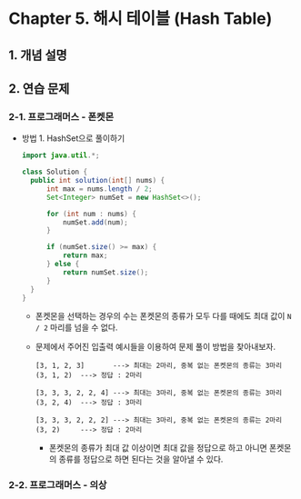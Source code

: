 # Chapter 5. 해시 테이블 (Hash Table)

## 1. 개념 설명

## 2. 연습 문제

### 2-1. 프로그래머스 - 폰켓몬

* 방법 1. HashSet으로 풀이하기
    
    ```java
    import java.util.*;
    
    class Solution {
      public int solution(int[] nums) {
          int max = nums.length / 2;
          Set<Integer> numSet = new HashSet<>();
    
          for (int num : nums) {
              numSet.add(num);
          }
    
          if (numSet.size() >= max) {
              return max;
          } else {
              return numSet.size();
          }
      }
    }
    ```

    * 폰켓몬을 선택하는 경우의 수는 폰켓몬의 종류가 모두 다를 때에도 최대 값이 `N / 2` 마리를 넘을 수 없다.
    
    * 문제에서 주어진 입출력 예시들을 이용하여 문제 풀이 방법을 찾아내보자.

        ```
        [3, 1, 2, 3]       ---> 최대는 2마리, 중복 없는 폰켓몬의 종류는 3마리 (3, 1, 2)  ---> 정답 : 2마리
        
        [3, 3, 3, 2, 2, 4] ---> 최대는 3마리, 중복 없는 폰켓몬의 종류는 3마리 (3, 2, 4)  ---> 정답 : 3마리
        
        [3, 3, 3, 2, 2, 2] ---> 최대는 3마리, 중복 없는 폰켓몬의 종류는 2마리 (3, 2)     ---> 정답 : 2마리
        ```
        
        * 폰켓몬의 종류가 최대 값 이상이면 최대 값을 정답으로 하고 아니면 폰켓몬의 종류를 정답으로 하면 된다는 것을 알아낼 수 있다.

### 2-2. 프로그래머스 - 의상


